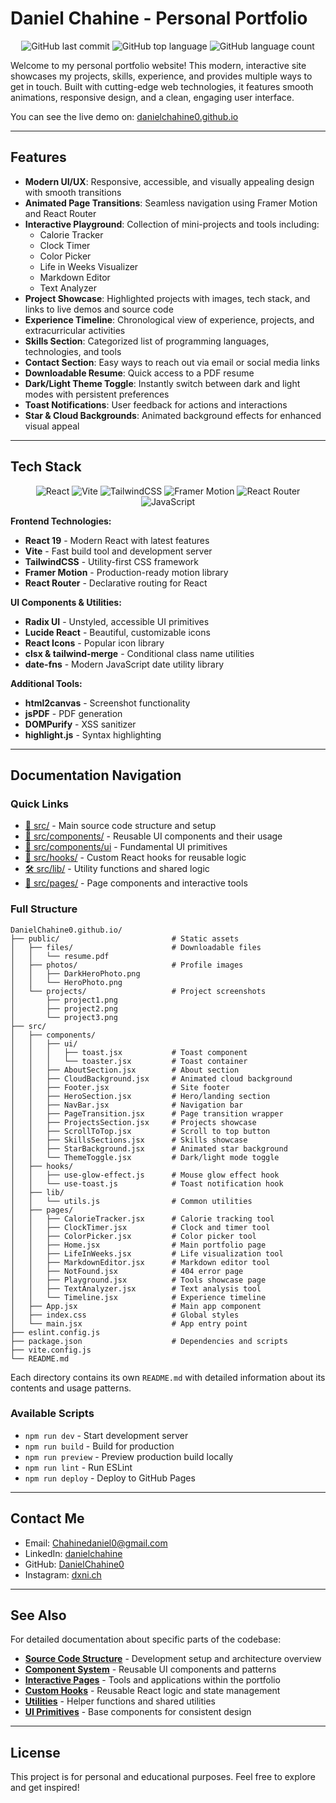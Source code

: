 # Daniel Chahine - Personal Portfolio

<p align="center">
  <img alt="GitHub last commit" src="https://img.shields.io/github/last-commit/DanielChahine0/DanielChahine0.github.io?style=for-the-badge&logo=GitHub">
  <img alt="GitHub top language" src="https://img.shields.io/github/languages/top/DanielChahine0/DanielChahine0.github.io?style=for-the-badge&logo=Javascript">
  <img alt="GitHub language count" src="https://img.shields.io/github/languages/count/DanielChahine0/DanielChahine0.github.io?style=for-the-badge">
</p>

Welcome to my personal portfolio website! This modern, interactive site showcases my projects, skills, experience, and provides multiple ways to get in touch. Built with cutting-edge web technologies, it features smooth animations, responsive design, and a clean, engaging user interface.

You can see the live demo on: [danielchahine0.github.io](https://danielchahine0.github.io)

---



## Features

- **Modern UI/UX**: Responsive, accessible, and visually appealing design with smooth transitions
- **Animated Page Transitions**: Seamless navigation using Framer Motion and React Router
- **Interactive Playground**: Collection of mini-projects and tools including:
  - Calorie Tracker
  - Clock Timer
  - Color Picker
  - Life in Weeks Visualizer
  - Markdown Editor
  - Text Analyzer
- **Project Showcase**: Highlighted projects with images, tech stack, and links to live demos and source code
- **Experience Timeline**: Chronological view of experience, projects, and extracurricular activities
- **Skills Section**: Categorized list of programming languages, technologies, and tools
- **Contact Section**: Easy ways to reach out via email or social media links
- **Downloadable Resume**: Quick access to a PDF resume
- **Dark/Light Theme Toggle**: Instantly switch between dark and light modes with persistent preferences
- **Toast Notifications**: User feedback for actions and interactions
- **Star & Cloud Backgrounds**: Animated background effects for enhanced visual appeal

---

## Tech Stack

<p align="center">
  <img alt="React" src="https://img.shields.io/badge/React-20232A?style=for-the-badge&logo=react&logoColor=61DAFB">
  <img alt="Vite" src="https://img.shields.io/badge/Vite-B73BFE?style=for-the-badge&logo=vite&logoColor=FFD62E">
  <img alt="TailwindCSS" src="https://img.shields.io/badge/Tailwind_CSS-38B2AC?style=for-the-badge&logo=tailwind-css&logoColor=white">
  <img alt="Framer Motion" src="https://img.shields.io/badge/Framer%20Motion-0055FF?style=for-the-badge&logo=framer&logoColor=white">
  <img alt="React Router" src="https://img.shields.io/badge/React%20Router-CA4245?style=for-the-badge&logo=reactrouter&logoColor=white">
  <img alt="JavaScript" src="https://img.shields.io/badge/JavaScript-F7DF1E?style=for-the-badge&logo=javascript&logoColor=black">
</p>

**Frontend Technologies:**
- **React 19** - Modern React with latest features
- **Vite** - Fast build tool and development server
- **TailwindCSS** - Utility-first CSS framework
- **Framer Motion** - Production-ready motion library
- **React Router** - Declarative routing for React

**UI Components & Utilities:**
- **Radix UI** - Unstyled, accessible UI primitives
- **Lucide React** - Beautiful, customizable icons
- **React Icons** - Popular icon library
- **clsx & tailwind-merge** - Conditional class name utilities
- **date-fns** - Modern JavaScript date utility library

**Additional Tools:**
- **html2canvas** - Screenshot functionality
- **jsPDF** - PDF generation
- **DOMPurify** - XSS sanitizer
- **highlight.js** - Syntax highlighting

---


## Documentation Navigation

### Quick Links
- [📁 src/](./src/README.md) - Main source code structure and setup
- [🧩 src/components/](./src/components/README.md) - Reusable UI components and their usage
- [🎨 src/components/ui](./src/components/ui/README.md) - Fundamental UI primitives
- [🎣 src/hooks/](./src/hooks/README.md) - Custom React hooks for reusable logic
- [🛠️ src/lib/](./src/lib/README.md) - Utility functions and shared logic
- [📄 src/pages/](./src/pages/README.md) - Page components and interactive tools


### Full Structure
```
DanielChahine0.github.io/
├── public/                         # Static assets
│   ├── files/                      # Downloadable files
│   │   └── resume.pdf              
│   ├── photos/                     # Profile images
│   │   ├── DarkHeroPhoto.png
│   │   └── HeroPhoto.png
│   └── projects/                   # Project screenshots
│       ├── project1.png
│       ├── project2.png
│       └── project3.png
├── src/                            
│   ├── components/                 
│   │   ├── ui/                     
│   │   │   ├── toast.jsx           # Toast component
│   │   │   └── toaster.jsx         # Toast container
│   │   ├── AboutSection.jsx        # About section
│   │   ├── CloudBackground.jsx     # Animated cloud background
│   │   ├── Footer.jsx              # Site footer
│   │   ├── HeroSection.jsx         # Hero/landing section
│   │   ├── NavBar.jsx              # Navigation bar
│   │   ├── PageTransition.jsx      # Page transition wrapper
│   │   ├── ProjectsSection.jsx     # Projects showcase
│   │   ├── ScrollToTop.jsx         # Scroll to top button
│   │   ├── SkillsSections.jsx      # Skills showcase
│   │   ├── StarBackground.jsx      # Animated star background
│   │   └── ThemeToggle.jsx         # Dark/light mode toggle
│   ├── hooks/                      
│   │   ├── use-glow-effect.js      # Mouse glow effect hook
│   │   └── use-toast.js            # Toast notification hook
│   ├── lib/                        
│   │   └── utils.js                # Common utilities
│   ├── pages/                      
│   │   ├── CalorieTracker.jsx      # Calorie tracking tool
│   │   ├── ClockTimer.jsx          # Clock and timer tool
│   │   ├── ColorPicker.jsx         # Color picker tool
│   │   ├── Home.jsx                # Main portfolio page
│   │   ├── LifeInWeeks.jsx         # Life visualization tool
│   │   ├── MarkdownEditor.jsx      # Markdown editor tool
│   │   ├── NotFound.jsx            # 404 error page
│   │   ├── Playground.jsx          # Tools showcase page
│   │   ├── TextAnalyzer.jsx        # Text analysis tool
│   │   └── Timeline.jsx            # Experience timeline
│   ├── App.jsx                     # Main app component
│   ├── index.css                   # Global styles
│   └── main.jsx                    # App entry point
├── eslint.config.js                
├── package.json                    # Dependencies and scripts
├── vite.config.js                  
└── README.md                       
```

Each directory contains its own `README.md` with detailed information about its contents and usage patterns.

### Available Scripts

- `npm run dev` - Start development server
- `npm run build` - Build for production
- `npm run preview` - Preview production build locally
- `npm run lint` - Run ESLint
- `npm run deploy` - Deploy to GitHub Pages

---

## Contact Me

- Email: [Chahinedaniel0@gmail.com](mailto:Chahinedaniel0@gmail.com)
- LinkedIn: [danielchahine](https://www.linkedin.com/in/danielchahine)
- GitHub: [DanielChahine0](https://github.com/DanielChahine0)
- Instagram: [dxni.ch](https://instagram.com/dxni.ch)

---

## See Also

For detailed documentation about specific parts of the codebase:

- **[Source Code Structure](./src/README.md)** - Development setup and architecture overview
- **[Component System](./src/components/README.md)** - Reusable UI components and patterns
- **[Interactive Pages](./src/pages/README.md)** - Tools and applications within the portfolio
- **[Custom Hooks](./src/hooks/README.md)** - Reusable React logic and state management
- **[Utilities](./src/lib/README.md)** - Helper functions and shared utilities
- **[UI Primitives](./src/components/ui/README.md)** - Base components for consistent design

---

## License
This project is for personal and educational purposes. Feel free to explore and get inspired!

